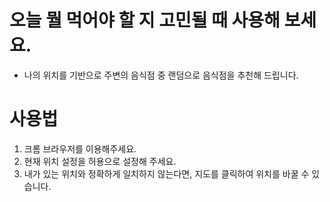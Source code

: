 # 오늘 뭘 먹어야 할 지 고민될 때 사용해 보세요.
* 나의 위치를 기반으로 주변의 음식점 중 랜덤으로 음식점을 추천해 드립니다.

# 사용법
1. 크롬 브라우저를 이용해주세요.
2. 현재 위치 설정을 허용으로 설정해 주세요.
3. 내가 있는 위치와 정확하게 일치하지 않는다면, 지도를 클릭하여 위치를 바꿀 수 있습니다.